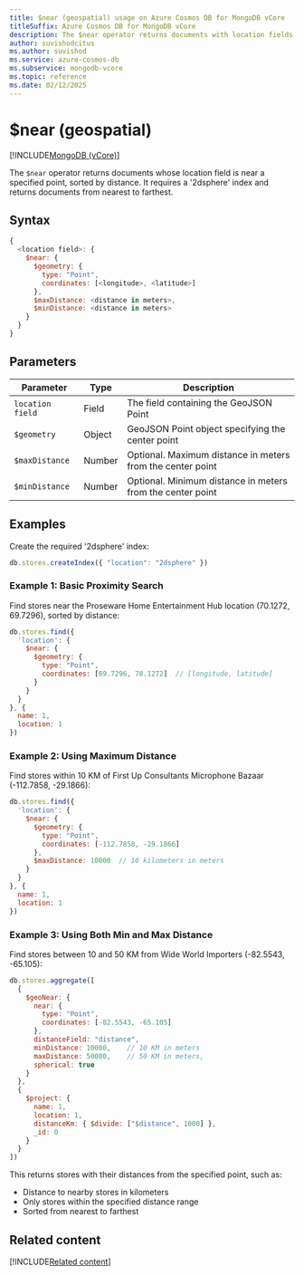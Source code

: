 ```yaml
---
title: $near (geospatial) usage on Azure Cosmos DB for MongoDB vCore
titleSuffix: Azure Cosmos DB for MongoDB vCore
description: The $near operator returns documents with location fields that are near a specified point, sorted by distance.
author: suvishodcitus
ms.author: suvishod
ms.service: azure-cosmos-db
ms.subservice: mongodb-vcore
ms.topic: reference
ms.date: 02/12/2025
---
```


# $near (geospatial)

[!INCLUDE[MongoDB (vCore)](~/reusable-content/ce-skilling/azure/includes/cosmos-db/includes/appliesto-mongodb-vcore.md)]

The `$near` operator returns documents whose location field is near a specified point, sorted by distance. It requires a '2dsphere' index and returns documents from nearest to farthest.

## Syntax

```javascript
{
  <location field>: {
    $near: {
      $geometry: {
        type: "Point",
        coordinates: [<longitude>, <latitude>]
      },
      $maxDistance: <distance in meters>,
      $minDistance: <distance in meters>
    }
  }
}
```

## Parameters

| Parameter | Type | Description |
|-----------|------|-------------|
| `location field` | Field | The field containing the GeoJSON Point |
| `$geometry` | Object | GeoJSON Point object specifying the center point |
| `$maxDistance` | Number | Optional. Maximum distance in meters from the center point |
| `$minDistance` | Number | Optional. Minimum distance in meters from the center point |

## Examples

Create the required '2dsphere' index:

```javascript
db.stores.createIndex({ "location": "2dsphere" })
```

### Example 1: Basic Proximity Search
Find stores near the Proseware Home Entertainment Hub location (70.1272, 69.7296), sorted by distance:

```javascript
db.stores.find({
  'location': {
    $near: {
      $geometry: {
        type: "Point",
        coordinates: [69.7296, 70.1272]  // [longitude, latitude]
      }
    }
  }
}, {
  name: 1,
  location: 1
})
```

### Example 2: Using Maximum Distance
Find stores within 10 KM of First Up Consultants Microphone Bazaar (-112.7858, -29.1866):

```javascript
db.stores.find({
  'location': {
    $near: {
      $geometry: {
        type: "Point",
        coordinates: [-112.7858, -29.1866]
      },
      $maxDistance: 10000  // 10 kilometers in meters
    }
  }
}, {
  name: 1,
  location: 1
})
```

### Example 3: Using Both Min and Max Distance
Find stores between 10 and 50 KM from Wide World Importers (-82.5543, -65.105):

```javascript
db.stores.aggregate([
  {
    $geoNear: {
      near: {
        type: "Point",
        coordinates: [-82.5543, -65.105]
      },
      distanceField: "distance",
      minDistance: 10000,    // 10 KM in meters
      maxDistance: 50000,    // 50 KM in meters,
      spherical: true
    }
  },
  {
    $project: {
      name: 1,
      location: 1,
      distanceKm: { $divide: ["$distance", 1000] },
      _id: 0
    }
  }
])
```

This returns stores with their distances from the specified point, such as:
* Distance to nearby stores in kilometers
* Only stores within the specified distance range
* Sorted from nearest to farthest

## Related content

[!INCLUDE[Related content](../includes/related-content.md)]
